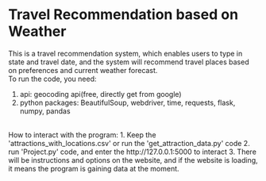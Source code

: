 # Travel Recommendation based on Weather
This is a travel recommendation system, which enables users to type in state and travel date, and the system will recommend travel places based on preferences and current weather forecast.
<br>
To run the code, you need:
1. api: geocoding api(free, directly get from google)
2. python packages: BeautifulSoup, webdriver, time, requests, flask, numpy, pandas
<br> 
How to interact with the program:
1. Keep the 'attractions_with_locations.csv' or run the 'get_attraction_data.py' code
2. run 'Project.py' code, and enter the http://127.0.0.1:5000 to interact
3. There will be instructions and options on the website, and if the website is loading, it means the program is gaining data at the moment.
